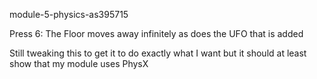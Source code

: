 module-5-physics-as395715

Press 6: The Floor moves away infinitely as does the UFO that is added

Still tweaking this to get it to do exactly what I want but it should at least show that my module uses PhysX
